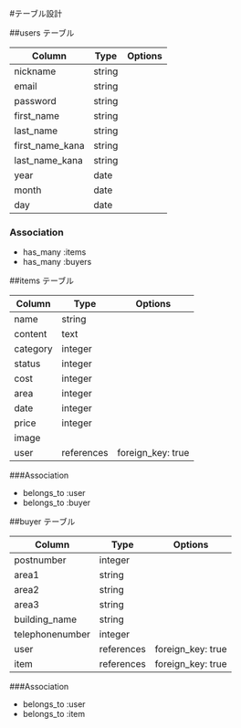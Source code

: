 #テーブル設計

##users テーブル

| Column            | Type      | Options     |
| ----------------- | --------- | ----------- |
| nickname          | string    |             |
| email             | string    |             |
| password          | string    |             |
| first_name        | string    |             |
| last_name         | string    |             |
| first_name_kana   | string    |             |
| last_name_kana    | string    |             |
| year              | date      |             |
| month             | date      |             |
| day               | date      |             |

### Association

- has_many :items
- has_many :buyers

##items テーブル

| Column   | Type       | Options                        |
| -------- | ------     | -----------                    |
| name     | string     |                                |
| content  | text       |                                |
| category | integer    |                                |
| status   | integer    |                                | 
| cost     | integer    |                                |
| area     | integer    |                                |
| date     | integer    |                                |
| price    | integer    |                                |
| image    |            |                                |activestorageで実装
| user     | references |              foreign_key: true |

###Association

- belongs_to :user
- belongs_to :buyer


##buyer テーブル

| Column          | Type       | Options                       |
| --------------  | ---------- | ----------------------------- |
| postnumber      | integer    |                               |
| area1           | string     |                               |
| area2           | string     |                               |
| area3           | string     |                               |
| building_name   | string     |                               |
| telephonenumber | integer    |                               |
| user            | references |             foreign_key: true |
| item            | references |             foreign_key: true |

###Association

- belongs_to :user
- belongs_to :item
